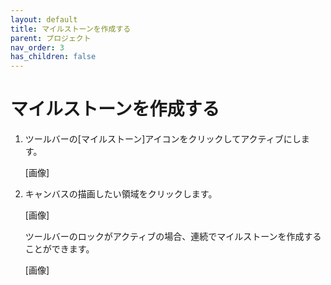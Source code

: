 ```yaml
---
layout: default
title: マイルストーンを作成する
parent: プロジェクト
nav_order: 3
has_children: false
---
```


# マイルストーンを作成する

1. ツールバーの[マイルストーン]アイコンをクリックしてアクティブにします。

    [画像]
    
2. キャンバスの描画したい領域をクリックします。

    [画像]
    
    ツールバーのロックがアクティブの場合、連続でマイルストーンを作成することができます。

    [画像]
    